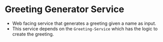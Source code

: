 # Greeting Generator Service

- Web facing service that generates a greeting given a name as input.
- This service depends on the `Greeting-Service` which has the logic to 
create the greeting.

